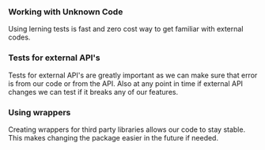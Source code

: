 ### Working with Unknown Code
Using lerning tests is fast and zero cost way to get familiar with external codes.
### Tests for external API's
Tests for external API's are greatly important as we can make sure that error is from our code or from the API. Also at any point in time if external API changes we can test if it breaks any of our features.
### Using wrappers
Creating wrappers for third party libraries allows our code to stay stable. This makes changing the package easier in the future if needed.
